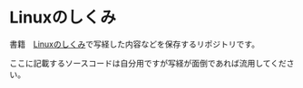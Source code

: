 # Linuxのしくみ

書籍　[Linuxのしくみ](http://gihyo.jp/book/2018/978-4-7741-9607-7)で写経した内容などを保存するリポジトリです。　　

ここに記載するソースコードは自分用ですが写経が面倒であれば流用してください。
